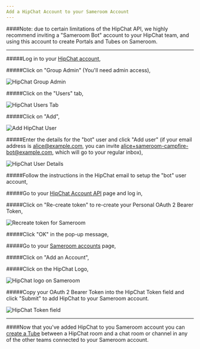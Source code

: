 ```yaml
---
Add a HipChat Account to your Sameroom Account
---
```

####Note: due to certain limitations of the HipChat API, we highly recommend inviting a "Sameroom Bot" account to your HipChat team, and using this account to create Portals and Tubes on Sameroom.

---

#####Log in to your <a href="https://www.hipchat.com/sign_in" target="_blank">HipChat account</a>,

#####Click on "Group Admin" (You'll need admin access),

![HipChat Group Admin](https://in.kato.im/ddbb26118fdbbcb6ef1adc1fbf232acdda8866fe065ac4ae2c07dfd7a7c9f/Sameroom_HipChat_Group_Admin.png)

#####Click on the "Users" tab,

![HipChat Users Tab](https://in.kato.im/ddbb26118fdbbcb6ef1adc1fbf232acdda8866fe065ac4ae2c07dfd7a7c9f/Sameroom_Click_users.png)

#####Click on "Add",

![Add HipChat User](https://in.kato.im/ddbb26118fdbbcb6ef1adc1fbf232acdda8866fe065ac4ae2c07dfd7a7c9f/Sameroom_Add_User.png)

#####Enter the details for the "bot" user and click "Add user" (if your email address is alice@example.com, you can invite alice+sameroom-campfire-bot@example.com, which will go to your regular inbox),

![HipChat User Details](https://in.kato.im/ddbb26118fdbbcb6ef1adc1fbf232acdda8866fe065ac4ae2c07dfd7a7c9f/Sameroom%20HipChat%20Add%20User.png)

#####Follow the instructions in the HipChat email to setup the "bot" user account,

#####Go to your <a href="https://hipchat.com/account/api" target="_blank">HipChat Account API</a> page and log in,

#####Click on "Re-create token" to re-create your Personal OAuth 2 Bearer Token,

![Recreate token for Sameroom](https://in.kato.im/dd9055f7d2f3bcad535ee373c06d649993c5d30f919639e6bb1b9665efa7a016/Sameroom_HipChat_Account_Settings.png)

#####Click "OK" in the pop-up message,

#####Go to your <a href="https://sameroom.io/accounts/" target="_blank">Sameroom accounts</a> page,

#####Click on "Add an Account",

#####Click on the HipChat Logo,

![HipChat logo on Sameroom](https://in.kato.im/d0098794f49e3a01891fa6e4a89ed43ccd9d2ac075d9007931cf59bf215e3f9b/Sameroom%20Add%20HipChat%20Account%20copy.png)


#####Copy your OAuth 2 Bearer Token into the HipChat Token field and click "Submit" to add HipChat to your Sameroom account. 

![HipChat Token field](https://in.kato.im/d8d4f1003421016ba7d54cd669dde49319229ba235bc766285b205fd2d44078d/Sameroom%20Sign%20In%20HipChat%20copy.png)

---

####Now that you've added HipChat to you Sameroom account you can [create a Tube](/getting-started/en/tubes-portals/tubes) between a HipChat room and a chat room or channel in any of the other teams connected to your Sameroom account.

